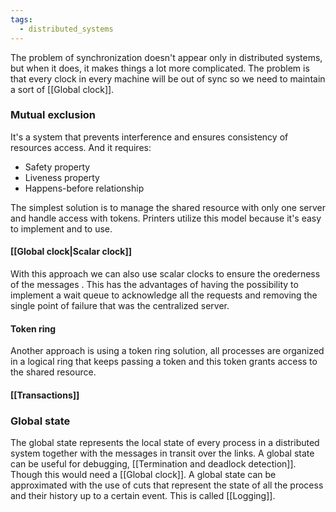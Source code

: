 ```yaml
---
tags:
  - distributed_systems
---
```

The problem of synchronization doesn't appear only in distributed systems, but when it does, it makes things a lot more complicated. The problem is that every clock in every machine will be out of sync so we need to maintain a sort of [[Global clock]].
### Mutual exclusion

It's a system that prevents interference and ensures consistency of resources access. And it requires:
- Safety property
- Liveness property
- Happens-before relationship

The simplest solution is to manage the shared resource with only one server and handle access with tokens. Printers utilize this model because it's easy to implement and to use.
#### [[Global clock|Scalar clock]]

With this approach we can also use  scalar clocks to ensure the orederness of the messages . This has the advantages of having the possibility to implement a wait queue to acknowledge all the requests and removing the single point of failure that was the centralized server.
#### Token ring

Another approach is using a token ring solution, all processes are organized in a logical ring that keeps passing a token and this token grants access to the shared resource.
#### [[Transactions]]
### Global state

The global state represents the local state of every process in a distributed system together with the messages in transit over the links. A global state can be useful for debugging, [[Termination and deadlock detection]]. Though this would need a [[Global clock]]. A global state can be approximated with the use of cuts that represent the state of all the process and their history up to a certain event. This is called [[Logging]].